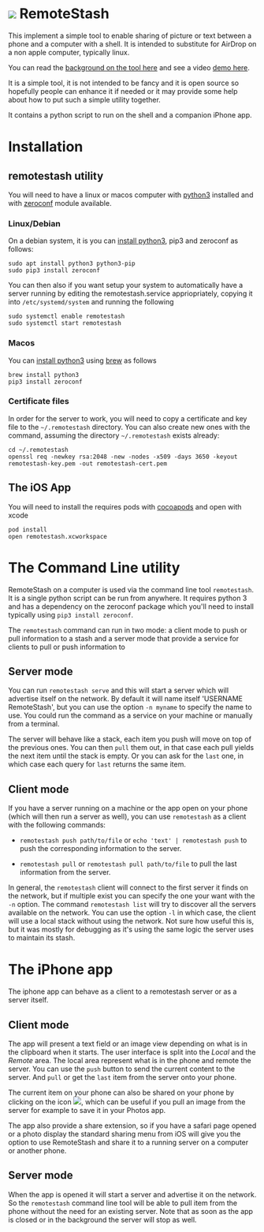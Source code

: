 # ![](https://raw.githubusercontent.com/roznet/remotestash/master/remotestash/Assets.xcassets/AppIcon.appiconset/App%20Icon%20-%2060x60%402x.png) RemoteStash


This implement a simple tool to enable sharing of picture or text between a phone and a computer with a shell. It is intended to substitute for AirDrop on a non apple computer, typically linux.

You can read the [background on the tool here](https://ro-z.net/blog/connectstats/how-to-airdrop-to-linux-part-1) and see a video [demo here](https://www.youtube.com/watch?v=HmIlISPwmMs).

It is a simple tool, it is not intended to be fancy and it is open source so hopefully people can enhance it if needed or it may provide some help about how to put such a simple utility together.

It contains a python script to run on the shell and a companion iPhone app. 

# Installation

## remotestash utility

You will need to have a linux or macos computer with [python3](https://www.python.org/) installed and with [zeroconf](https://pypi.org/project/zeroconf/) module available.

### Linux/Debian

On a debian system, it is you can [install python3](https://docs.python-guide.org/starting/install3/linux/), pip3 and zeroconf as follows:

```
sudo apt install python3 python3-pip
sudo pip3 install zeroconf
```


You can then also if you want setup your system to automatically have a server running by editing the remotestash.service appriopriately, copying it into `/etc/systemd/system` and running the following

```
sudo systemctl enable remotestash
sudo systemctl start remotestash
```

### Macos

You can [install python3](https://docs.python-guide.org/starting/install3/osx/) using [brew](https://brew.sh) as follows

```
brew install python3
pip3 install zeroconf
```

### Certificate files

In order for the server to work, you will need to copy a certificate and key file to the `~/.remotestash` directory.
You can also create new ones with the command, assuming the directory `~/.remotestash` exists already:

```
cd ~/.remotestash
openssl req -newkey rsa:2048 -new -nodes -x509 -days 3650 -keyout remotestash-key.pem -out remotestash-cert.pem
```

## The iOS App

You will need to install the requires pods with [cocoapods](https://cocoapods.org) and open with xcode

```
pod install
open remotestash.xcworkspace
```

# The Command Line utility

RemoteStash on a computer is used via the command line tool `remotestash`. It is a single python script can be run from anywhere. It requires python 3 and has a dependency on the zeroconf package which you'll need to install typically using `pip3 install zeroconf`.

The `remotestash` command can run in two mode: a client mode to push or pull information to a stash and a server mode that provide a service for clients to pull or push information to

## Server mode

You can run `remotestash serve` and this will start a server which will advertise itself on the network. By default it will name itself 'USERNAME RemoteStash', but you can use the option `-n myname` to specify the name to use. You could run the command as a service on your machine or manually from a terminal.

The server will behave like a stack, each item you push will move on top of the previous ones. You can then `pull` them out, in that case each pull yields the next item until the stack is empty. Or you can ask for the `last` one, in which case each query for `last` returns the same item.

## Client mode

If you have a server running on a machine or the app open on your phone (which will then run a server as well), you can use `remotestash` as a client with the following commands:

* `remotestash push path/to/file` or `echo 'text' | remotestash push` to push the corresponding information to the server. 

* `remotestash pull` or `remotestash pull path/to/file` to pull the last information from the server.

In general, the `remotestash` client will connect to the first server it finds on the network, but if multiple exist you can specify the one your want with the `-n` option. The command `remotestash list` will try to discover all the servers available on the network.
You can use the option `-l` in which case, the client will use a local stack without using the network. Not sure how useful this is, but it was mostly for debugging as it's using the same logic the server uses to maintain its stash.

# The iPhone app

The iphone app can behave as a client to a remotestash server or as a server itself.

## Client mode

The app will present a text field or an image view depending on what is in the clipboard when it starts. The user interface is split into the *Local* and the *Remote* area. The local area represent what is in the phone and remote the server. You can use the `push` button to send the current content to the server. And `pull` or get the `last` item from the server onto your phone.

The current item on your phone can also be shared on your phone by clicking on the icon ![](https://raw.githubusercontent.com/roznet/remotestash/master/remotestash/Assets.xcassets/702-share.imageset/702-share.png), which can be useful if you pull an image from the server for example to save it in your Photos app.

The app also provide a share extension, so if you have a safari page opened or a photo display the standard sharing menu from iOS will give you the option to use RemoteStash and share it to a running server on a computer or another phone.

## Server mode

When the app is opened it will start a server and advertise it on the network. So the `remotestash` command line tool will be able to pull item from the phone without the need for an existing server. Note that as soon as the app is closed or in the background the server will stop as well.



